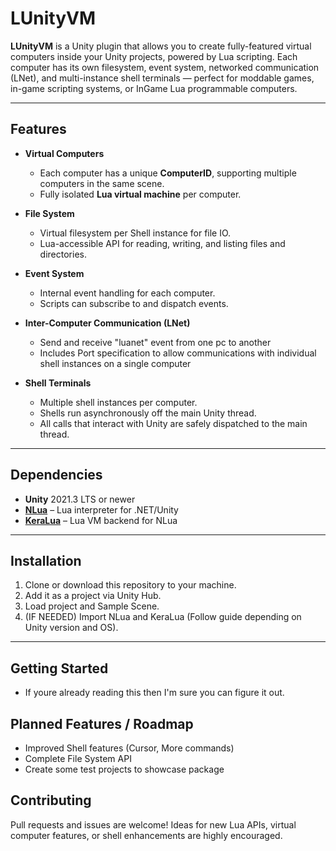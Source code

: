 # LUnityVM

**LUnityVM** is a Unity plugin that allows you to create fully-featured virtual computers inside your Unity projects, powered by Lua scripting. Each computer has its own filesystem, event system, networked communication (LNet), and multi-instance shell terminals — perfect for moddable games, in-game scripting systems, or InGame Lua programmable computers.

---

## Features

- **Virtual Computers**
  - Each computer has a unique **ComputerID**, supporting multiple computers in the same scene.
  - Fully isolated **Lua virtual machine** per computer.

- **File System**
  - Virtual filesystem per Shell instance for file IO.
  - Lua-accessible API for reading, writing, and listing files and directories.

- **Event System**
  - Internal event handling for each computer.
  - Scripts can subscribe to and dispatch events.

- **Inter-Computer Communication (LNet)**
  - Send and receive "luanet" event from one pc to another
  - Includes Port specification to allow communications with individual shell instances on a single computer

- **Shell Terminals**
  - Multiple shell instances per computer.
  - Shells run asynchronously off the main Unity thread.
  - All calls that interact with Unity are safely dispatched to the main thread.

---

## Dependencies

- **Unity** 2021.3 LTS or newer  
- **[NLua](https://github.com/NLua/NLua)** – Lua interpreter for .NET/Unity  
- **[KeraLua](https://github.com/NLua/KeraLua)** – Lua VM backend for NLua  

---

## Installation

1. Clone or download this repository to your machine.
2. Add it as a project via Unity Hub.
3. Load project and Sample Scene.
4. (IF NEEDED) Import NLua and KeraLua (Follow guide depending on Unity version and OS).

   

---

## Getting Started

- If youre already reading this then I'm sure you can figure it out.

## Planned Features / Roadmap

- Improved Shell features (Cursor, More commands)
- Complete File System API
- Create some test projects to showcase package

## Contributing

Pull requests and issues are welcome! Ideas for new Lua APIs, virtual computer features, or shell enhancements are highly encouraged.
